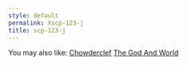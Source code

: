 ```yaml
---
style: default
permalink: Xscp-123-j
title: scp-123-j
---
```

You may also like:
[Chowderclef](http://scp-wiki.net/chowderclef)
[The God And World](http://scp-wiki.net/the-god-and-world)